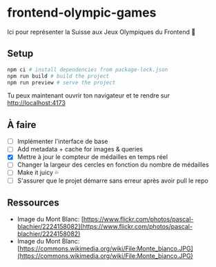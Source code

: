 # frontend-olympic-games

Ici pour représenter la Suisse aux Jeux Olympiques du Frontend 🎨

## Setup

```bash
npm ci # install dependencies from package-lock.json
npm run build # build the project
npm run preview # serve the project
```

Tu peux maintenant ouvrir ton navigateur et te rendre sur [http://localhost:4173](http://localhost:4173)

## À faire

- [ ] Implémenter l'interface de base
- [ ] Add metadata + cache for images & queries
- [x] Mettre à jour le compteur de médailles en temps réel
- [ ] Changer la largeur des cercles en fonction du nombre de médailles
- [ ] Make it juicy 💦
- [ ] S'assurer que le projet démarre sans erreur après avoir pull le repo

## Ressources

- Image du Mont Blanc: [https://www.flickr.com/photos/pascal-blachier/2224158082](https://www.flickr.com/photos/pascal-blachier/2224158082)
- Image du Mont Blanc: [https://commons.wikimedia.org/wiki/File:Monte_bianco.JPG](https://commons.wikimedia.org/wiki/File:Monte_bianco.JPG)
